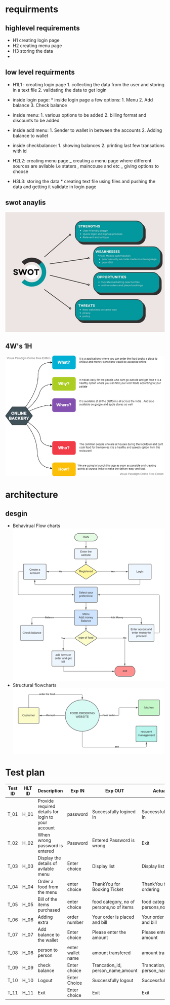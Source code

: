 # requirments

## highlevel requirements

- H1 creating login page
- H2 creating menu page
- H3 storing the data
-

## low level requirments

- H1L1 : creating login page 1. collecting the data from the user and storing in a text file 2. validating the data to get login
- inside login page: \* inside login page a few options: 1. Menu 2. Add balance 3. Check balance
- inside menu: 1. various options to be added 2. billing format and discounts to be added
- inside add menu: 1. Sender to wallet in between the accounts 2. Adding balance to wallet
- inside checkbalance: 1. showing balances 2. printing last few transations with id

- H2L2: creating menu page
  _ creating a menu page where different sources are avilable i.e staters , maincouse and etc
  _ giving options to choose

- H3L3: storing the data \* creating text file using files and pushing the data and getting it validate in login page

## swot anaylis

![SWOT](https://github.com/aravind667/M1_Backery_app/blob/main/1_Requirements/User%20friendly%20desgin%20Quick%20login%20and%20signup%20process.jpg)

## 4W's 1H

![4W_1H](https://github.com/aravind667/M1_Backery_app/blob/e9593a1b49f27d1c94e02a1d9d6f8ddd3f1d3b2e/1_Requirements/4w1h.png)

# architecture

## desgin

- Behavirual Flow charts
  ![flowchart](https://github.com/aravind667/M1_Backery_app/blob/0a86ce619e8f33639e0ea133442723affb8cdc13/2_Architecture/flow.png)
- Structural flowcharts
  ![structure](https://github.com/aravind667/M1_Backery_app/blob/d0eeacc0c4a07d05e3e90be033d8e719ef24fc2e/2_Architecture/structure%20diagram.png)

# Test plan

| Test ID | HLT ID | Description                                        | Exp IN            | Exp OUT                                  | Actual Out                               | PASS/FAIL |
| :-----: | ------ | -------------------------------------------------- | ----------------- | ---------------------------------------- | ---------------------------------------- | --------- |
|  T_01   | H_01   | Provide required details for login to your account | password          | Successfully logined In                  | Successfully logined In                  | PASS      |
|  T_02   | H_02   | When wrong password is entered                     | Password          | Entered Password is wrong                | Exit                                     | PASS      |
|  T_03   | H_03   | Display the details of avilable menu               | Enter choice      | Display list                             | Display list                             | PASS      |
|  T_04   | H_04   | Order a food from the menu                         | enter choice      | ThankYou for Booking Ticket              | ThankYou for ordering                    | PASS      |
|  T_05   | H_05   | Bill of the items purchased                        | enter choice      | food category, no of persons,no of items | food category, no of persons,no of items | PASS      |
|  T_06   | H_06   | Adding extra                                       | order number      | Your order is placed and bill            | Your order is placed and bill            | PASS      |
|  T_07   | H_07   | Add balance to the wallet                          | Enter choice      | Please enter the amount                  | Please enter the amount                  | PASS      |
|  T_08   | H_08   | person to person                                   | enter wallet name | amount transfered                        | amount transfered                        | PASS      |
|  T_09   | H_09   | check balance                                      | Enter choice      | Trancation_id, person_name,amount        | Trancation_id, person_name,amount        | PASS      |
|  T_10   | H_10   | Logout                                             | Enter Choice      | Successfully logout                      | Successfully logout                      | PASS      |
|  T_11   | H_11   | Exit                                               | Enter choice      | Exit                                     | Exit                                     | PASS      |
